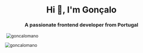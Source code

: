 <h1 align="center">Hi 👋, I'm Gonçalo</h1>
<h3 align="center">A passionate frontend developer from Portugal</h3>

<p>&nbsp;<img align="center" src="https://github-readme-stats.vercel.app/api?username=goncalomano&show_icons=true&locale=en" alt="goncalomano" /></p>
<p><img align="center" src="https://github-readme-streak-stats.herokuapp.com/?user=goncalomano&" alt="goncalomano" /></p>
</p>
